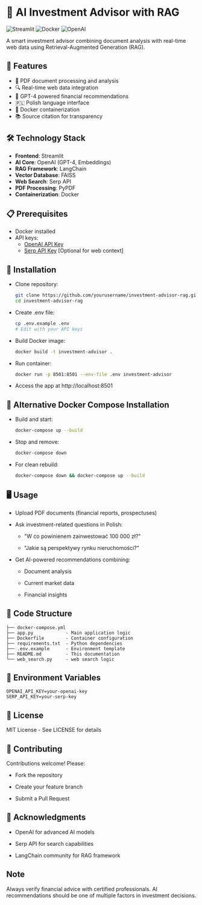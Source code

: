 # 💼 AI Investment Advisor with RAG

![Streamlit](https://img.shields.io/badge/Streamlit-FF4B4B?style=for-the-badge&logo=Streamlit&logoColor=white)
![Docker](https://img.shields.io/badge/Docker-2496ED?style=for-the-badge&logo=docker&logoColor=white)
![OpenAI](https://img.shields.io/badge/OpenAI-412991?style=for-the-badge&logo=openai&logoColor=white)

A smart investment advisor combining document analysis with real-time web data using Retrieval-Augmented Generation (RAG).

## 🌟 Features

- 📄 PDF document processing and analysis
- 🔍 Real-time web data integration
- 🧠 GPT-4 powered financial recommendations
- 🇵🇱 Polish language interface
- 🐳 Docker containerization
- 📚 Source citation for transparency

## 🛠️ Technology Stack

- **Frontend**: Streamlit
- **AI Core**: OpenAI (GPT-4, Embeddings)
- **RAG Framework**: LangChain
- **Vector Database**: FAISS
- **Web Search**: Serp API
- **PDF Processing**: PyPDF
- **Containerization**: Docker

## 📋 Prerequisites

- Docker installed
- API keys:
  - [OpenAI API Key](https://platform.openai.com/api-keys)
  - [Serp API Key](https://serpapi.com/) [Optional for web context]

## 🚀 Installation

- Clone repository:
    ```bash
    git clone https://github.com/yourusername/investment-advisor-rag.git
    cd investment-advisor-rag
    ```
- Create .env file:
    ```bash
    cp .env.example .env
    # Edit with your API keys
    ```
- Build Docker image:
    ```bash
    docker build -t investment-advisor .
    ```
- Run container:
    ```bash
    docker run -p 8501:8501 --env-file .env investment-advisor
    ```
- Access the app at http://localhost:8501

## 🚀 Alternative Docker Compose Installation

- Build and start:
  ```bash
  docker-compose up --build
  ```
- Stop and remove:
  ```bash
  docker-compose down
  ```
- For clean rebuild:
  ```bash
  docker-compose down && docker-compose up --build
  ```

## 🖥️ Usage
- Upload PDF documents (financial reports, prospectuses)

- Ask investment-related questions in Polish:

    - "W co powinienem zainwestować 100 000 zł?"

    - "Jakie są perspektywy rynku nieruchomości?"

- Get AI-powered recommendations combining:

    - Document analysis

    - Current market data

    - Financial insights
    
## 📂 Code Structure
  ```
  ├── docker-compose.yml
  ├── app.py            - Main application logic
  ├── Dockerfile        - Container configuration
  ├── requirements.txt  - Python dependencies
  ├── .env.example      - Environment template
  ├── README.md         - This documentation
  └── web_search.py     - web search logic
  ```
## 🔑 Environment Variables
  ```
  OPENAI_API_KEY=your-openai-key
  SERP_API_KEY=your-serp-key
  ```
## 📄 License
MIT License - See LICENSE for details
## 🤝 Contributing
Contributions welcome! Please:

- Fork the repository

- Create your feature branch

- Submit a Pull Request
## 🙏 Acknowledgments
- OpenAI for advanced AI models

- Serp API for search capabilities

- LangChain community for RAG framework

## Note
Always verify financial advice with certified professionals. AI recommendations should be one of multiple factors in investment decisions.

